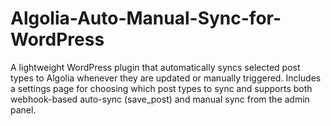 # Algolia-Auto-Manual-Sync-for-WordPress
A lightweight WordPress plugin that automatically syncs selected post types to Algolia whenever they are updated or manually triggered. Includes a settings page for choosing which post types to sync and supports both webhook-based auto-sync (save_post) and manual sync from the admin panel.
